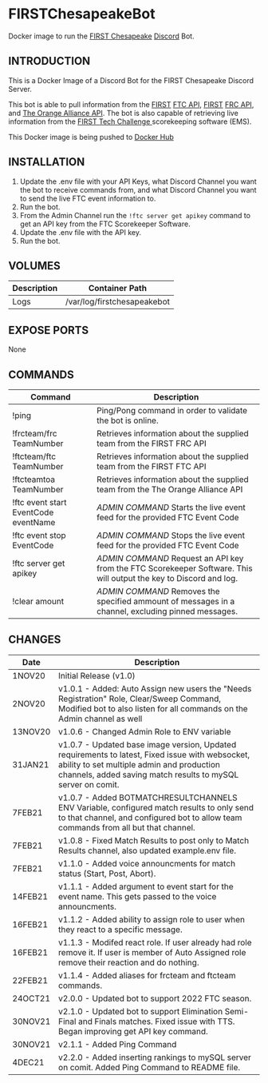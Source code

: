 # FIRSTChesapeakeBot
Docker image to run the [FIRST Chesapeake](https://www.firstchesapeake.org/) [Discord](https://discord.com/) Bot.

## INTRODUCTION
This is a Docker Image of a Discord Bot for the FIRST Chesapeake Discord Server.

This bot is able to pull information from the  [FIRST](https://www.firstinspires.org/) [FTC API](https://ftc-events.firstinspires.org/), [FIRST](https://www.firstinspires.org/) [FRC API](https://frc-events.firstinspires.org/), and [The Orange Alliance API](https://theorangealliance.org/home). The bot is also capable of retrieving live information from the [FIRST Tech Challenge
](https://github.com/FIRST-Tech-Challenge/scorekeeper) scorekeeping software (EMS).

This Docker image is being pushed to [Docker Hub](https://hub.docker.com/repository/docker/kinglinktiger/firstchesapeakediscordbot)

## INSTALLATION
1. Update the .env file with your API Keys, what Discord Channel you want the bot to receive commands from, and what Discord Channel you want to send the live FTC event information to.
2. Run the bot.
3. From the Admin Channel run the ```!ftc server get apikey``` command to get an API key from the FTC Scorekeeper Software.
4. Update the .env file with the API key.
5. Run the bot.

## VOLUMES
Description | Container Path
---- | ----
Logs | /var/log/firstchesapeakebot

## EXPOSE PORTS
None

## COMMANDS
Command | Description
---- | ----
!ping | Ping/Pong command in order to validate the bot is online.
!frcteam/frc TeamNumber | Retrieves information about the supplied team from the FIRST FRC API
!ftcteam/ftc TeamNumber | Retrieves information about the supplied team from the FIRST FTC API
!ftcteamtoa TeamNumber | Retrieves information about the supplied team from the The Orange Alliance API
!ftc event start EventCode eventName | *ADMIN COMMAND* Starts the live event feed for the provided FTC Event Code
!ftc event stop EventCode | *ADMIN COMMAND* Stops the live event feed for the provided FTC Event Code
!ftc server get apikey | *ADMIN COMMAND* Request an API key from the FTC Scorekeeper Software. This will output the key to Discord and log.
!clear amount | *ADMIN COMMAND* Removes the specified ammount of messages in a channel, excluding pinned messages.

## CHANGES
Date | Description
---- | ----
1NOV20 | Initial Release (v1.0)
2NOV20 | v1.0.1 - Added: Auto Assign new users the "Needs Registration" Role, Clear/Sweep Command, Modified bot to also listen for all commands on the Admin channel as well
13NOV20 | v1.0.6 - Changed Admin Role to ENV variable
31JAN21 | v1.0.7 - Updated base image version, Updated requirements to latest, Fixed issue with websocket, ability to set multiple admin and production channels, added saving match results to mySQL server on comit.
7FEB21 | v1.0.7 - Added BOTMATCHRESULTCHANNELS ENV Variable, configured match results to only send to that channel, and configured bot to allow team commands from all but that channel.
7FEB21 | v1.0.8 - Fixed Match Results to post only to Match Results channel, also updated example.env file.
7FEB21 | v1.1.0 - Added voice announcments for match status (Start, Post, Abort).
14FEB21 | v1.1.1 - Added argument to event start for the event name. This gets passed to the voice announcments.
16FEB21 | v1.1.2 - Added ability to assign role to user when they react to a specific message.
16FEB21 | v1.1.3 - Modifed react role. If user already had role remove it. If user is member of Auto Assigned role remove their reaction and do nothing.
22FEB21 | v1.1.4 - Added aliases for frcteam and ftcteam commands.
24OCT21 | v2.0.0 - Updated bot to support 2022 FTC season.
30NOV21 | v2.1.0 - Updated bot to support Elimination Semi-Final and Finals matches. Fixed issue with TTS. Began improving get API key command.
30NOV21 | v2.1.1 - Added Ping Command
4DEC21 | v2.2.0 - Added inserting rankings to mySQL server on comit. Added Ping Command to README file.